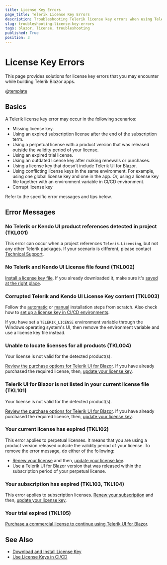 ```yaml
---
title: License Key Errors
page_title: Telerik License Key Errors
description: Troubleshooting Telerik license key errors when using Telerik UI for Blazor.
slug: troubleshooting-license-key-errors
tags: blazor, license, troubleshooting
published: True
position: 3
---
```


# License Key Errors

This page provides solutions for license key errors that you may encounter while building Telerik Blazor apps.

@[template](/_contentTemplates/common/get-started.md#license-key-version)

## Basics

A Telerik license key error may occur in the following scenarios:

* Missing license key.
* Using an expired subscription license after the end of the subscription term.
* Using a perpetual license with a product version that was released outside the validity period of your license.
* Using an expired trial license.
* Using an outdated license key after making renewals or purchases.
* Using a license key that doesn't include Telerik UI for Blazor.
* Using conflicting license keys in the same environment. For example, using one global license key and one in the app. Or, using a license key file together with an environment variable in CI/CD environment.
* Corrupt license key

Refer to the specific error messages and tips below.

## Error Messages

### No Telerik or Kendo UI product references detected in project (TKL001)

This error can occur when a project references `Telerik.Licensing`, but not any other Telerik packages. If your scenario is different, please contact [Technical Support](https://www.telerik.com/account/support-center).

### No Telerik and Kendo UI License file found (TKL002)

[Install a license key file](slug:installation-license-key). If you already downloaded it, make sure it's [saved at the right place](slug:installation-license-key#manual-installation).

### Corrupted Telerik and Kendo UI License Key content (TKL003)

Follow the [automatic](slug:installation-license-key#automatic-installation) or [manual](slug:installation-license-key#manual-installation) installation steps from scratch. Also check how to [set up a license key in CI/CD environments](slug:deployment-license-key).

If you have set a `TELERIK_LICENSE` environment variable through the Windows operating system's UI, then remove the environment variable and use a license key file instead.

### Unable to locate licenses for all products (TKL004)

Your license is not valid for the detected product(s).

[Review the purchase options for Telerik UI for Blazor](https://www.telerik.com/purchase/blazor-ui). If you have already purchased the required license, then, [update your license key](slug:installation-license-key#license-key-updates).

### Telerik UI for Blazor is not listed in your current license file (TKL101)

Your license is not valid for the detected product(s).

[Review the purchase options for Telerik UI for Blazor](https://www.telerik.com/purchase/blazor-ui). If you have already purchased the required license, then, [update your license key](slug:installation-license-key#license-key-updates).

### Your current license has expired (TKL102)

This error applies to perpetual licenses. It means that you are using a product version released outside the validity period of your license. To remove the error message, do either of the following:

* [Renew your license](https://www.telerik.com/account/your-licenses) and then, [update your license key](slug:installation-license-key#license-key-updates).
* Use a Telerik UI for Blazor version that was released within the subscription period of your perpetual license.

### Your subscription has expired (TKL103, TKL104)

This error applies to subscription licenses. [Renew your subscription](https://www.telerik.com/account/your-licenses) and then, [update your license key](slug:installation-license-key#license-key-updates).

### Your trial expired (TKL105)

[Purchase a commercial license to continue using Telerik UI for Blazor](https://www.telerik.com/purchase/blazor-ui).

## See Also

* [Download and Install License Key](slug:installation-license-key)
* [Use License Keys in CI/CD](slug:deployment-license-key)
